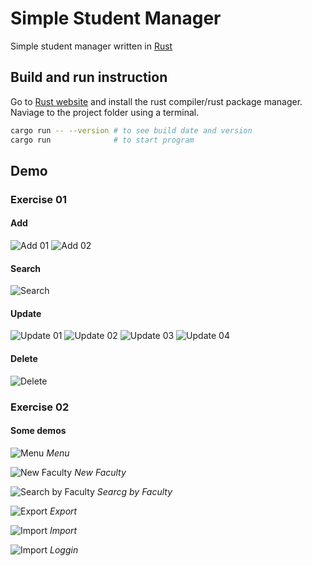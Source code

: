 # Simple Student Manager
Simple student manager written in [Rust](https://www.rust-lang.org/)

## Build and run instruction
Go to [Rust website](https://www.rust-lang.org/) and install the rust compiler/rust package manager.
Naviage to the project folder using a terminal.
```bash
cargo run -- --version # to see build date and version
cargo run              # to start program
```

## Demo

### Exercise 01

#### Add
![Add 01](./screenshots/ex01/add1.png)
![Add 02](./screenshots/ex01/add2.png)

#### Search
![Search](./screenshots/ex01/search.png)

#### Update
![Update 01](./screenshots/ex01/update1.png)
![Update 02](./screenshots/ex01/update2.png)
![Update 03](./screenshots/ex01/update3.png)
![Update 04](./screenshots/ex01/update4.png)

#### Delete
![Delete](./screenshots/ex01/delete.png)

### Exercise 02
#### Some demos
![Menu](./screenshots/ex02/menu.png)
*Menu*

![New Faculty](./screenshots/ex02/new_faculty.png)
*New Faculty*

![Search by Faculty](./screenshots/ex02/search_by_faculty.png)
*Searcg by Faculty*

![Export](./screenshots/ex02/export_xml1.png)
*Export*

![Import](./screenshots/ex02/import_xml1.png)
*Import*

![Import](./screenshots/ex02/logging.png)
*Loggin*
